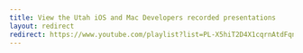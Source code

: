 ```yaml
---
title: View the Utah iOS and Mac Developers recorded presentations
layout: redirect
redirect: https://www.youtube.com/playlist?list=PL-X5hiT2D4X1cqrnAtdFqnopaFANtM3Oq
---
```

